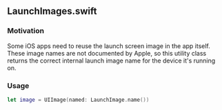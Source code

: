 ## LaunchImages.swift

### Motivation
Some iOS apps need to reuse the launch screen image in the app itself. These image names are not documented by Apple, so this utility class returns the correct internal launch image name for the device it's running on.

### Usage
```swift
let image = UIImage(named: LaunchImage.name())
```
